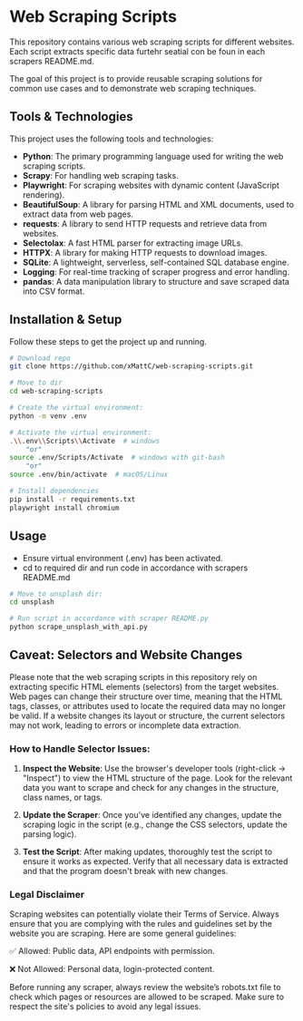 
# Web Scraping Scripts

This repository contains various web scraping scripts for different websites. Each script extracts specific data furtehr seatial con be foun in each scrapers README.md. 

The goal of this project is to provide reusable scraping solutions for common use cases and to demonstrate web scraping techniques.

## Tools & Technologies

This project uses the following tools and technologies:

- **Python**: The primary programming language used for writing the web scraping scripts.
- **Scrapy**: For handling web scraping tasks.
- **Playwright**: For scraping websites with dynamic content (JavaScript rendering).
- **BeautifulSoup**: A library for parsing HTML and XML documents, used to extract data from web pages.
- **requests**: A library to send HTTP requests and retrieve data from websites.
- **Selectolax**: A fast HTML parser for extracting image URLs.
- **HTTPX**: A library for making HTTP requests to download images.
- **SQLite**: A lightweight, serverless, self-contained SQL database engine.
- **Logging**: For real-time tracking of scraper progress and error handling.
- **pandas**: A data manipulation library to structure and save scraped data into CSV format.

## Installation & Setup

Follow these steps to get the project up and running.

```bash
# Download repo
git clone https://github.com/xMattC/web-scraping-scripts.git

# Move to dir
cd web-scraping-scripts

# Create the virtual environment:
python -m venv .env

# Activate the virtual environment:
.\\.env\\Scripts\\Activate  # windows
    "or"
source .env/Scripts/Activate  # windows with git-bash
    "or"
source .env/bin/activate  # macOS/Linux

# Install dependencies
pip install -r requirements.txt
playwright install chromium
```
## Usage

- Ensure virtual environment (.env) has been activated.
- cd to required dir and run code in accordance with scrapers README.md


```bash
# Move to unsplash dir:
cd unsplash

# Run script in accordance with scraper README.py
python scrape_unsplash_with_api.py
```

## Caveat: Selectors and Website Changes

Please note that the web scraping scripts in this repository rely on extracting specific HTML elements (selectors) from the target websites. Web pages can change their structure over time, meaning that the HTML tags, classes, or attributes used to locate the required data may no longer be valid. If a website changes its layout or structure, the current selectors may not work, leading to errors or incomplete data extraction.



### How to Handle Selector Issues:
1. **Inspect the Website**: Use the browser's developer tools (right-click → "Inspect") to view the HTML structure of the page. Look for the relevant data you want to scrape and check for any changes in the structure, class names, or tags.

2. **Update the Scraper**: Once you've identified any changes, update the scraping logic in the script (e.g., change the CSS selectors, update the parsing logic).

3. **Test the Script**: After making updates, thoroughly test the script to ensure it works as expected. Verify that all necessary data is extracted and that the program doesn't break with new changes.


### Legal Disclaimer
Scraping websites can potentially violate their Terms of Service. Always ensure that you are complying with the rules and guidelines set by the website you are scraping. Here are some general guidelines:

✅ Allowed: Public data, API endpoints with permission.

❌ Not Allowed: Personal data, login-protected content.

Before running any scraper, always review the website’s robots.txt file to check which pages or resources are allowed to be scraped. Make sure to respect the site's policies to avoid any legal issues.